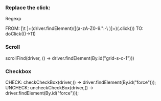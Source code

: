 ### Replace the click:

Regexp

FROM: [\t ]+(driver.findElement)([\(a-zA-Z0-9\.\":\-\ )]+)(.click\(\))
TO: doClick(()->$1$1)

### Scroll

scrollFind(driver, () -> driver.findElement(By.id("grid-s-c-1")))

### Checkbox

CHECK: checkCheckBox(driver,() -> driver.findElement(By.id("force")));
UNCHECK: uncheckCheckBox(driver,() -> driver.findElement(By.id("force")));
